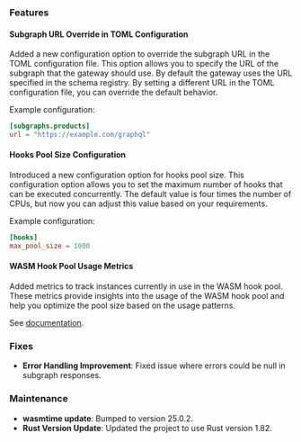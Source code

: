 ### Features

#### Subgraph URL Override in TOML Configuration

Added a new configuration option to override the subgraph URL in the TOML configuration file. This option allows you to specify the URL of the subgraph that the gateway should use. By default the gateway uses the URL specified in the schema registry. By setting a different URL in the TOML configuration file, you can override the default behavior.

Example configuration:

```toml
[subgraphs.products]
url = "https://example.com/graphql"
```

#### Hooks Pool Size Configuration

Introduced a new configuration option for hooks pool size. This configuration option allows you to set the maximum number of hooks that can be executed concurrently. The default value is four times the number of CPUs, but now you can adjust this value based on your requirements.

Example configuration:

```toml
[hooks]
max_pool_size = 1000
```

#### WASM Hook Pool Usage Metrics

Added metrics to track instances currently in use in the WASM hook pool. These metrics provide insights into the usage of the WASM hook pool and help you optimize the pool size based on the usage patterns.

See [documentation](https://grafbase.com/docs/self-hosted-gateway/telemetry#hook-pool-busy-instances).

### Fixes

- **Error Handling Improvement**: Fixed issue where errors could be null in subgraph responses.

### Maintenance

- **wasmtime update**: Bumped to version 25.0.2.
- **Rust Version Update**: Updated the project to use Rust version 1.82.
